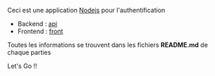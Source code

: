 Ceci est une application [Nodejs]() pour l'authentification

-   Backend : [api](https://github.com/lewe-maiga/auth-with-koa-react/tree/main/api)
-   Frontend : [front](https://github.com/lewe-maiga/auth-with-koa-react/tree/main/front)

Toutes les informations se trouvent dans les fichiers **README.md** de chaque parties

Let's Go !!
